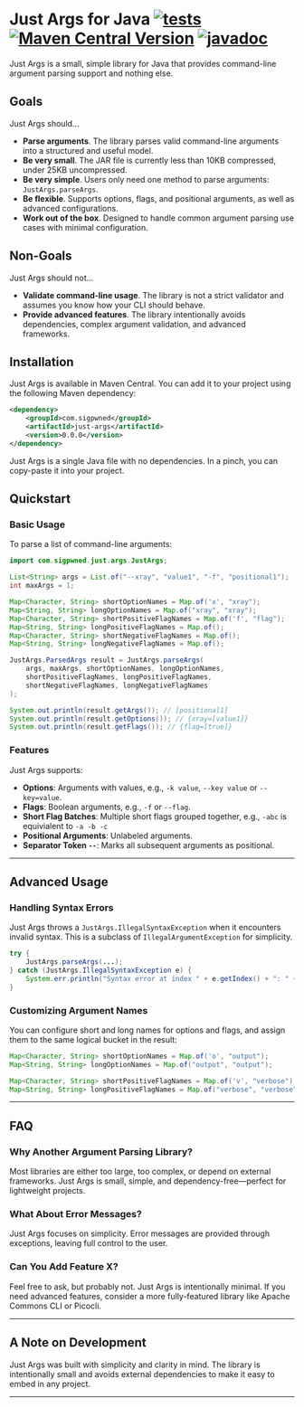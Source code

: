 # Just Args for Java [![tests](https://github.com/sigpwned/just-args-java/actions/workflows/tests.yml/badge.svg)](https://github.com/sigpwned/just-args-java/actions/workflows/tests.yml) [![Maven Central Version](https://img.shields.io/maven-central/v/com.sigpwned/just-args)](https://central.sonatype.com/artifact/com.sigpwned/just-args) [![javadoc](https://javadoc.io/badge2/com.sigpwned/just-args/javadoc.svg)](https://javadoc.io/doc/com.sigpwned/just-args)

Just Args is a small, simple library for Java that provides command-line argument parsing support and nothing else.

## Goals

Just Args should...

* **Parse arguments**. The library parses valid command-line arguments into a structured and useful model.
* **Be very small**. The JAR file is currently less than 10KB compressed, under 25KB uncompressed.
* **Be very simple**. Users only need one method to parse arguments: `JustArgs.parseArgs`.
* **Be flexible**. Supports options, flags, and positional arguments, as well as advanced configurations.
* **Work out of the box**. Designed to handle common argument parsing use cases with minimal configuration.

## Non-Goals

Just Args should not...

* **Validate command-line usage**. The library is not a strict validator and assumes you know how your CLI should behave.
* **Provide advanced features**. The library intentionally avoids dependencies, complex argument validation, and advanced frameworks.

## Installation

Just Args is available in Maven Central. You can add it to your project using the following Maven dependency:

```xml
<dependency>
    <groupId>com.sigpwned</groupId>
    <artifactId>just-args</artifactId>
    <version>0.0.0</version>
</dependency>
```

Just Args is a single Java file with no dependencies. In a pinch, you can copy-paste it into your project.

## Quickstart

### Basic Usage

To parse a list of command-line arguments:

```java
import com.sigpwned.just.args.JustArgs;

List<String> args = List.of("--xray", "value1", "-f", "positional1");
int maxArgs = 1;

Map<Character, String> shortOptionNames = Map.of('x', "xray");
Map<String, String> longOptionNames = Map.of("xray", "xray");
Map<Character, String> shortPositiveFlagNames = Map.of('f', "flag");
Map<String, String> longPositiveFlagNames = Map.of();
Map<Character, String> shortNegativeFlagNames = Map.of();
Map<String, String> longNegativeFlagNames = Map.of();

JustArgs.ParsedArgs result = JustArgs.parseArgs(
    args, maxArgs, shortOptionNames, longOptionNames, 
    shortPositiveFlagNames, longPositiveFlagNames, 
    shortNegativeFlagNames, longNegativeFlagNames
);

System.out.println(result.getArgs()); // [positional1]
System.out.println(result.getOptions()); // {xray=[value1]}
System.out.println(result.getFlags()); // {flag=[true]}
```

### Features

Just Args supports:

* **Options**: Arguments with values, e.g., `-k value`, `--key value` or `--key=value`.
* **Flags**: Boolean arguments, e.g., `-f` or `--flag`.
* **Short Flag Batches**: Multiple short flags grouped together, e.g., `-abc` is equivialent to `-a -b -c`
* **Positional Arguments**: Unlabeled arguments.
* **Separator Token `--`**: Marks all subsequent arguments as positional.

---

## Advanced Usage

### Handling Syntax Errors

Just Args throws a `JustArgs.IllegalSyntaxException` when it encounters invalid syntax. This is a subclass of `IllegalArgumentException` for simplicity.

```java
try {
    JustArgs.parseArgs(...);
} catch (JustArgs.IllegalSyntaxException e) {
    System.err.println("Syntax error at index " + e.getIndex() + ": " + e.getMessage());
}
```

### Customizing Argument Names

You can configure short and long names for options and flags, and assign them to the same logical bucket in the result:

```java
Map<Character, String> shortOptionNames = Map.of('o', "output");
Map<String, String> longOptionNames = Map.of("output", "output");

Map<Character, String> shortPositiveFlagNames = Map.of('v', "verbose");
Map<String, String> longPositiveFlagNames = Map.of("verbose", "verbose");
```

---

## FAQ

### Why Another Argument Parsing Library?

Most libraries are either too large, too complex, or depend on external frameworks. Just Args is small, simple, and dependency-free—perfect for lightweight projects.

### What About Error Messages?

Just Args focuses on simplicity. Error messages are provided through exceptions, leaving full control to the user.

### Can You Add Feature X?

Feel free to ask, but probably not. Just Args is intentionally minimal. If you need advanced features, consider a more fully-featured library like Apache Commons CLI or Picocli.

---

## A Note on Development

Just Args was built with simplicity and clarity in mind. The library is intentionally small and avoids external dependencies to make it easy to embed in any project.

---
